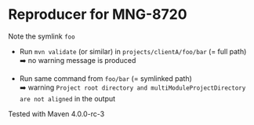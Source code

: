 # Reproducer for MNG-8720

Note the symlink `foo`
    
* Run `mvn validate` (or similar) in `projects/clientA/foo/bar` (= full path)    
  ➡️ no warning message is produced

* Run same command from `foo/bar` (= symlinked path)    
  ➡️ warning `Project root directory and multiModuleProjectDirectory are not aligned` in the output

Tested with Maven 4.0.0-rc-3
